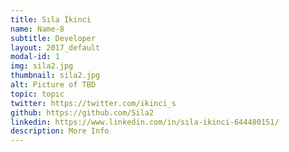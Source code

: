 ```yaml
---
title: Sıla İkinci
name: Name-8
subtitle: Developer
layout: 2017_default
modal-id: 1
img: sila2.jpg
thumbnail: sila2.jpg
alt: Picture of TBD
topic: topıc
twitter: https://twitter.com/ikinci_s
github: https://github.com/Sila2
linkedin: https://www.linkedin.com/in/sıla-ikinci-644480151/
description: More Info
---
```

